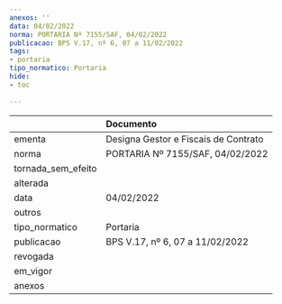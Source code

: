 ```yaml
---
anexos: ''
data: 04/02/2022
norma: PORTARIA Nº 7155/SAF, 04/02/2022
publicacao: BPS V.17, nº 6, 07 a 11/02/2022
tags:
- portaria
tipo_normatico: Portaria
hide: 
- toc 
 
---
```


|                    | Documento                            |
|:-------------------|:-------------------------------------|
| ementa             | Designa Gestor e Fiscais de Contrato |
| norma              | PORTARIA Nº 7155/SAF, 04/02/2022     |
| tornada_sem_efeito |                                      |
| alterada           |                                      |
| data               | 04/02/2022                           |
| outros             |                                      |
| tipo_normatico     | Portaria                             |
| publicacao         | BPS V.17, nº 6, 07 a 11/02/2022      |
| revogada           |                                      |
| em_vigor           |                                      |
| anexos             |                                      |